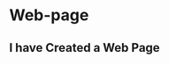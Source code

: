 # Web-page
<h2> I have Created a Web Page

  
  <img scr="https://github.com/rajat-chn/Web-page/blob/main/1.jpg">
  <img scr="https://github.com/rajat-chn/Web-page/blob/main/2.jpg">
  
